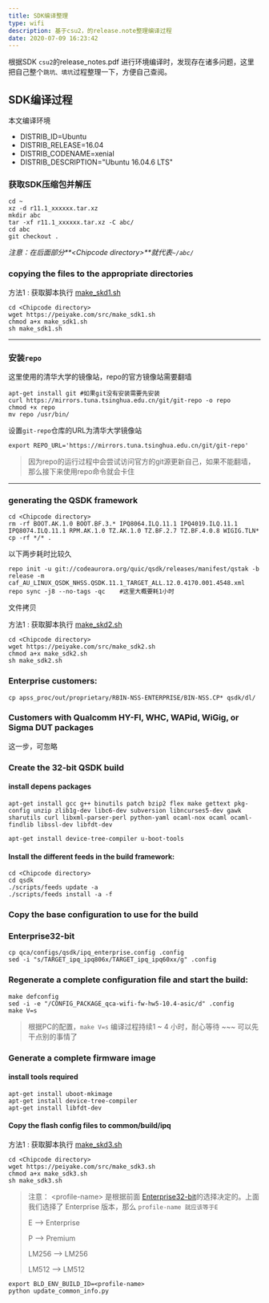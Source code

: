 ```yaml
---
title: SDK编译整理
type: wifi
description: 基于csu2，的release.note整理编译过程
date: 2020-07-09 16:23:42
---
```


根据SDK `csu2`的release_notes.pdf 进行环境编译时，发现存在诸多问题，这里把自己整个`跳坑、填坑`过程整理一下，方便自己查阅。

## SDK编译过程

本文编译环境

* DISTRIB_ID=Ubuntu
* DISTRIB_RELEASE=16.04
* DISTRIB_CODENAME=xenial
* DISTRIB_DESCRIPTION="Ubuntu 16.04.6 LTS"

### 获取SDK压缩包并解压

```
cd ~
xz -d r11.1_xxxxxx.tar.xz
mkdir abc
tar -xf r11.1_xxxxxx.tar.xz -C abc/
cd abc
git checkout .
```

_注意：在后面部分**\<Chipcode directory\>**就代表`~/abc/`_

### copying the files to the appropriate directories

方法1 : 获取脚本执行 [make_skd1.sh](/src/make_sdk1.sh)

```
cd <Chipcode directory>
wget https://peiyake.com/src/make_sdk1.sh
chmod a+x make_sdk1.sh
sh make_sdk1.sh
```
---

### 安装`repo`

这里使用的清华大学的镜像站，repo的官方镜像站需要翻墙

```
apt-get install git #如果git没有安装需要先安装
curl https://mirrors.tuna.tsinghua.edu.cn/git/git-repo -o repo
chmod +x repo
mv repo /usr/bin/
```

设置`git-repo`仓库的URL为清华大学镜像站

```
export REPO_URL='https://mirrors.tuna.tsinghua.edu.cn/git/git-repo'
```

> 因为repo的运行过程中会尝试访问官方的git源更新自己，如果不能翻墙，那么接下来使用repo命令就会卡住

---

### generating the QSDK framework

```
cd <Chipcode directory>
rm -rf BOOT.AK.1.0 BOOT.BF.3.* IPQ8064.ILQ.11.1 IPQ4019.ILQ.11.1 IPQ8074.ILQ.11.1 RPM.AK.1.0 TZ.AK.1.0 TZ.BF.2.7 TZ.BF.4.0.8 WIGIG.TLN*
cp -rf */* .
```

以下两步耗时比较久

```
repo init -u git://codeaurora.org/quic/qsdk/releases/manifest/qstak -b release -m caf_AU_LINUX_QSDK_NHSS.QSDK.11.1_TARGET_ALL.12.0.4170.001.4548.xml
repo sync -j8 --no-tags -qc    #这里大概要耗1小时
```

文件拷贝

方法1 : 获取脚本执行 [make_skd2.sh](/src/make_sdk2.sh)

```
cd <Chipcode directory>
wget https://peiyake.com/src/make_sdk2.sh
chmod a+x make_sdk2.sh
sh make_sdk2.sh
```

### Enterprise customers:

```
cp apss_proc/out/proprietary/RBIN-NSS-ENTERPRISE/BIN-NSS.CP* qsdk/dl/
```

### Customers with Qualcomm HY-FI, WHC, WAPid, WiGig, or Sigma DUT packages

这一步，可忽略

### Create the 32-bit QSDK build

#### install depens packages 

```
apt-get install gcc g++ binutils patch bzip2 flex make gettext pkg-config unzip zlib1g-dev libc6-dev subversion libncurses5-dev gawk sharutils curl libxml-parser-perl python-yaml ocaml-nox ocaml ocaml-findlib libssl-dev libfdt-dev

apt-get install device-tree-compiler u-boot-tools
```

#### Install the different feeds in the build framework:

```
cd <Chipcode directory>
cd qsdk
./scripts/feeds update -a
./scripts/feeds install -a -f
```

### Copy the base configuration to use for the build

### Enterprise32-bit

```
cp qca/configs/qsdk/ipq_enterprise.config .config
sed -i "s/TARGET_ipq_ipq806x/TARGET_ipq_ipq60xx/g" .config
```

### Regenerate a complete configuration file and start the build:

```
make defconfig
sed -i -e "/CONFIG_PACKAGE_qca-wifi-fw-hw5-10.4-asic/d" .config
make V=s    
```

> 根据PC的配置，`make V=s` 编译过程持续1 ~ 4 小时，耐心等待 ~~~ 可以先干点别的事情了

### Generate a complete firmware image

#### install tools required

```
apt-get install uboot-mkimage
apt-get install device-tree-compiler
apt-get install libfdt-dev
```
#### Copy the flash config files to common/build/ipq

方法1 : 获取脚本执行 [make_skd3.sh](/src/make_sdk3.sh)

```
cd <Chipcode directory>
wget https://peiyake.com/src/make_sdk3.sh
chmod a+x make_sdk3.sh
sh make_sdk3.sh
```

> 注意： \<profile-name\> 是根据前面 [Enterprise32-bit](#Enterprise32-bit)的选择决定的。上面我们选择了 Enterprise 版本，那么 `profile-name 就应该等于E`
>
> E --> Enterprise
>
> P --> Premium 
>
> LM256 --> LM256 
>
> LM512 --> LM512

```
export BLD_ENV_BUILD_ID=<profile-name>
python update_common_info.py
```